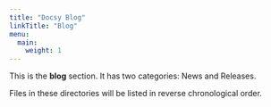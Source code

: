```yaml
---
title: "Docsy Blog"
linkTitle: "Blog"
menu:
  main:
    weight: 1
---
```



This is the **blog** section. It has two categories: News and Releases.

Files in these directories will be listed in reverse chronological order.

